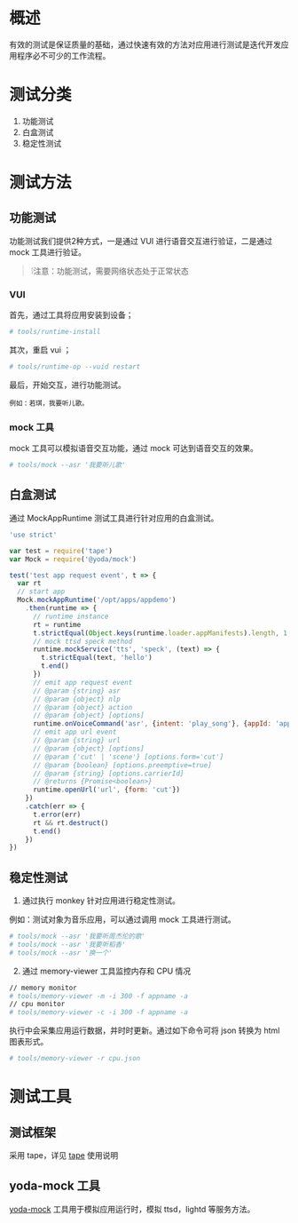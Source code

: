 # 概述

有效的测试是保证质量的基础，通过快速有效的方法对应用进行测试是迭代开发应用程序必不可少的工作流程。

# 测试分类

1. 功能测试
2. 白盒测试
3. 稳定性测试

# 测试方法

## 功能测试

功能测试我们提供2种方式，一是通过 VUI 进行语音交互进行验证，二是通过 mock 工具进行验证。

> ❕注意：功能测试，需要网络状态处于正常状态

### VUI 

首先，通过工具将应用安装到设备；

```bash
# tools/runtime-install
```

其次，重启 vui ；

```bash
# tools/runtime-op --vuid restart
```

最后，开始交互，进行功能测试。

```
例如：若琪，我要听儿歌。
```

### mock 工具

mock 工具可以模拟语音交互功能，通过 mock 可达到语音交互的效果。

```bash
# tools/mock --asr '我要听儿歌'
```

## 白盒测试

通过 MockAppRuntime 测试工具进行针对应用的白盒测试。


```js
'use strict'

var test = require('tape')
var Mock = require('@yoda/mock')

test('test app request event', t => {
  var rt
  // start app
  Mock.mockAppRuntime('/opt/apps/appdemo')
    .then(runtime => {
      // runtime instance
      rt = runtime
      t.strictEqual(Object.keys(runtime.loader.appManifests).length, 1, 'mocked app runtime shall load expected app only')
      // mock ttsd speck method
      runtime.mockService('tts', 'speck', (text) => {
        t.strictEqual(text, 'hello')
        t.end()
      })
      // emit app request event
      // @param {string} asr
      // @param {object} nlp
      // @param {object} action
      // @param {object} [options]
      runtime.onVoiceCommand('asr', {intent: 'play_song'}, {appId: 'appdemo'}, {})
      // emit app url event
      // @param {string} url
      // @param {object} [options]
      // @param {'cut' | 'scene'} [options.form='cut']
      // @param {boolean} [options.preemptive=true]
      // @param {string} [options.carrierId]
      // @returns {Promise<boolean>}
      runtime.openUrl('url', {form: 'cut'})
    })
    .catch(err => {
      t.error(err)
      rt && rt.destruct()
      t.end()
    })
})
```

## 稳定性测试

1. 通过执行 monkey 针对应用进行稳定性测试。

例如：测试对象为音乐应用，可以通过调用 mock 工具进行测试。

```bash
# tools/mock --asr '我要听周杰伦的歌'
# tools/mock --asr '我要听稻香'
# tools/mock --asr '换一个'
```

2. 通过 memory-viewer 工具监控内存和 CPU 情况

```bash
// memory monitor
# tools/memory-viewer -m -i 300 -f appname -a
// cpu monitor
# tools/memory-viewer -c -i 300 -f appname -a
```
执行中会采集应用运行数据，并时时更新。通过如下命令可将 json 转换为 html 图表形式。

```bash
# tools/memory-viewer -r cpu.json
```

# 测试工具

## 测试框架

采用 tape，详见  [tape](https://github.com/shadow-node/tape#tape)  使用说明

## yoda-mock 工具

[yoda-mock](https://github.com/Rokid/yoda-mock) 工具用于模拟应用运行时，模拟 ttsd，lightd 等服务方法。

